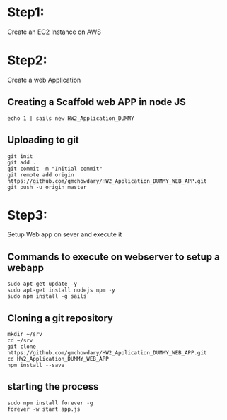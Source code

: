 # Step1:
Create an EC2 Instance on AWS

# Step2:
Create a web Application

## Creating a Scaffold web APP in node JS
```
echo 1 | sails new HW2_Application_DUMMY
```
## Uploading to git
```
git init
git add .
git commit -m "Initial commit"
git remote add origin https://github.com/gmchowdary/HW2_Application_DUMMY_WEB_APP.git
git push -u origin master
```

# Step3:
Setup Web app on sever and execute it

## Commands to execute on webserver to setup a webapp
```
sudo apt-get update -y
sudo apt-get install nodejs npm -y
sudo npm install -g sails
```

## Cloning a git repository
```
mkdir ~/srv
cd ~/srv
git clone https://github.com/gmchowdary/HW2_Application_DUMMY_WEB_APP.git
cd HW2_Application_DUMMY_WEB_APP
npm install --save
```
## starting the process
```
sudo npm install forever -g
forever -w start app.js
```
